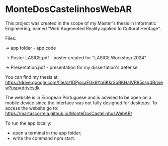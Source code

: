 # MonteDosCastelinhosWebAR

This project was created in the scope of my Master's thesis in Informatic Engineering, named "Web Augmented Reality applied to Cultural Heritage". 

Files:

  -> app folder - app code

  -> Poster LASIGE.pdf - poster created for "LASIGE Workshop 2024"

  -> Presentation.pdf - presentation for my dissertation's defense

You can find my thesis at: https://drive.google.com/file/d/1DPjscaFGk9Yb6Kkr3bRKHaIVR85ssg4R/view?usp=drivesdk

The website is in European Portuguese and is advised to be open on a mobile device since the interface was not fully designed for desktops.
To access the website go to: https://martascorreia.github.io/MonteDosCastelinhosWebAR/

To run the app locally:
- open a terminal in the app folder;
- write the command npm start.
